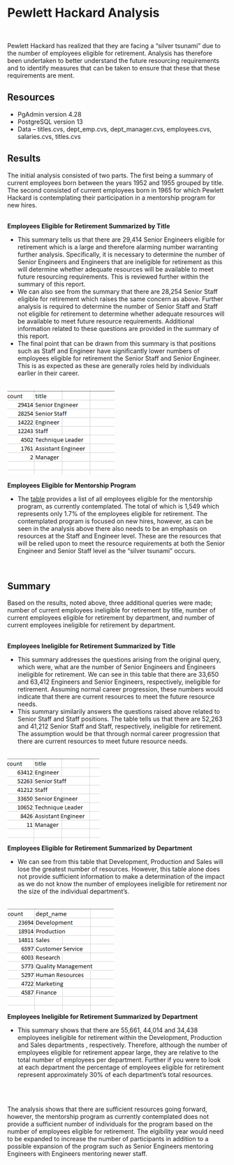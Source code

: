 <h1>Pewlett Hackard Analysis</h1>
<br>
<p>Pewlett Hackard has realized that they are facing a “silver tsunami” due to the number of employees eligible for retirement.  Analysis has therefore been undertaken to better understand the future resourcing requirements and to identify measures that can be taken to ensure that these that these requirements are ment.</p>
<h2>Resources</h2>
<ul>
<li>PgAdmin version 4.28</li>
<li>PostgreSQL version 13</li>
<li>Data – titles.cvs, dept_emp.cvs, dept_manager.cvs, employees.cvs, salaries.cvs, titles.cvs</li>
</ul>
<h2>Results</h2>
<p>The initial analysis consisted of two parts.  The first being a summary of current employees born between the years 1952 and 1955 grouped by title.  The second consisted of current employees born in 1965 for which Pewlett Hackard is contemplating their participation in a mentorship program for new hires.</p>
<br>
<b>Employees Eligible for Retirement Summarized by Title</b>
<br>
<ul>
<li>This summary tells us that there are 29,414 Senior Engineers eligible for retirement which is a large and therefore alarming number warranting further analysis.  Specifically, it is necessary to determine the number of Senior Engineers and Engineers that are ineligible for retirement as this will determine whether adequate resources will be available to meet future resourcing requirements.  This is reviewed further within the summary of this report.</li>
<li>We can also see from the summary that there are 28,254 Senior Staff eligible for retirement which raises the same concern as above. Further analysis is required to determine the number of Senior Staff and Staff not eligible for retirement to determine whether adequate resources will be available to meet future resource requirements.  Additional information related to these questions are provided in the summary of this report.</li>
<li>The final point that can be drawn from this summary is that positions such as Staff and Engineer have significantly lower numbers of employees eligible for retirement the Senior Staff and Senior Engineer.  This is as expected as these are generally roles held by individuals earlier in their career.</li>
</ul>
<br>
<img src="https://github.com/bedwardssmith/Pewlett-Hackard-Analysis/blob/main/Analysis_Projects_Folder/Pewlett_Hackard_Analysis_Folder/Data/retiring_titles_sum.png" align=”middle”>
<br>

<b>Employees Eligible for Mentorship Program</b>
<ul>
<li>The <a href=” https://github.com/bedwardssmith/Pewlett-Hackard-Analysis/blob/main/Analysis_Projects_Folder/Pewlett_Hackard_Analysis_Folder/Data/mentorship_eligibility.csv">table</a> provides a list of all employees eligible for the mentorship program, as currently contemplated.  The total of which is 1,549 which represents only 1.7% of the employees eligible for retirement.  The contemplated program is focused on new hires, however, as can be seen in the analysis above there also needs to be an emphasis on resources at the Staff and Engineer level.  These are the resources that will be relied upon to meet the resource requirements at both the Senior Engineer and Senior Staff level as the “silver tsunami” occurs.</li>
</ul>
<br>
<h2>Summary</h2>
<p>Based on the results, noted above, three additional queries were made; number of current employees ineligible for retirement by title, number of current employees eligible for retirement by department, and number of current employees ineligible for retirement by department.</p>
<br>
<b>Employees Ineligible for Retirement Summarized by Title</b>
<ul>
<li>This summary addresses the questions arising from the original query, which were, what are the number of Senior Engineers and Engineers ineligible for retirement.   We can see in this table that there are 33,650 and 63,412 Engineers and Senior Engineers, respectively, ineligible for retirement.  Assuming normal career progression, these numbers would indicate that there are current resources to meet the future resource needs.</li>
<li>This summary similarily answers the questions raised above related to Senior Staff and Staff positions.  The table tells us that there are 52,263 and 41,212 Senior Staff and Staff, respectively, ineligible for retirement.  The assumption would be that through normal career progression that there are current resources to meet future resource needs.</li>
</ul>
<br>
<img src="https://github.com/bedwardssmith/Pewlett-Hackard-Analysis/blob/main/Analysis_Projects_Folder/Pewlett_Hackard_Analysis_Folder/Data/ineligible_title_sum.png" align=”middle”>
<br>
<b>Employees Eligible for Retirement Summarized by Department</b>
<ul>
<li>We can see from this table that Development, Production and Sales will lose the greatest number of resources.  However, this table alone does not provide sufficient information to make a determination of the impact as we do not know the number of employees ineligible for retirement nor the size of the individual department’s.</li>
</ul>
<br>
<img src="https://github.com/bedwardssmith/Pewlett-Hackard-Analysis/blob/main/Analysis_Projects_Folder/Pewlett_Hackard_Analysis_Folder/Data/retiring_dept_sum.png" align=”middle”>
<br>
<b>Employees Ineligible for Retirement Summarized by Department</b>
<ul>
<li>This summary shows that there are 55,661, 44,014 and 34,438 employees ineligible for retirement within the Development, Production and Sales departments , respectively.  Therefore, although the number of employees eligible for retirement appear large, they are relative to the total number of employees per department.  Further if you were to look at each department the percentage of employees eligible for retirement represent approximately 30% of each department’s total resources.</li>
</ul>
<br>
<img scr="https://github.com/bedwardssmith/Pewlett-Hackard-Analysis/blob/main/Analysis_Projects_Folder/Pewlett_Hackard_Analysis_Folder/Data/retiring_dept_sum.png"  align=”middle">
<br>
<p>The analysis shows that there are sufficient resources going forward, however, the mentorship program as currently contemplated does not provide a sufficient number of individuals for the program based on the number of employees eligible for retirement.  The elgibility year would need to be expanded to increase the number of participants in addition to a possible expansion of the program such as Senior Engineers mentoring Engineers with Engineers mentoring newer staff. 












